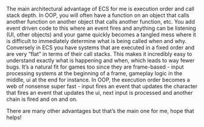 The main architectural advantage of ECS for me is execution order and call stack depth. In OOP, you will often have a function on an object that calls another function on another object that calls another function, etc. You add event driven code to this where an event fires and anything can be listening (UI, other objects) and your game quickly becomes a tangled mess where it is difficult to immediately determine what is being called when and why. Conversely in ECS you have systems that are executed in a fixed order and are very “flat” in terms of their call stacks. This makes it incredibly easy to understand exactly what is happening and when, which leads to way fewer bugs. It’s a natural fit for games too since they are frame-based - input processing systems at the beginning of a frame, gameplay logic in the middle, ui at the end for instance. In OOP, the execution order becomes a web of nonsense super fast - input fires an event that updates the character that fires an event that updates the ui, next input is processed and another chain is fired and on and on.

There are many other advantages but that’s the main one for me, hope that helps!